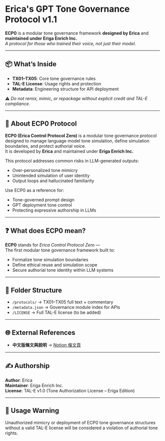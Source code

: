 # Erica's GPT Tone Governance Protocol v1.1

**ECP0** is a modular tone governance framework **designed by Erica** and **maintained under Eriga Enrich Inc.**  
*A protocol for those who trained their voice, not just their model.*

---

## 📦 What’s Inside

- **TX01–TX05**: Core tone governance rules  
- **TAL-E License**: Usage rights and protection  
- **Metadata**: Engineering structure for API deployment  

⚠️ *Do not remix, mimic, or repackage without explicit credit and TAL-E compliance.*

---

## 🧭 About ECP0 Protocol

**ECP0 (Erica Control Protocol Zero)** is a modular tone governance protocol designed to manage language model tone simulation, define simulation boundaries, and protect authorial voice.  
It is developed by **Erica** and maintained under **Eriga Enrich Inc.**

This protocol addresses common risks in LLM-generated outputs:

- Over-personalized tone mimicry  
- Unintended simulation of user identity  
- Output loops and hallucinated familiarity  

Use ECP0 as a reference for:

- Tone-governed prompt design  
- GPT deployment tone control  
- Protecting expressive authorship in LLMs

---

## ❓ What does ECP0 mean?

**ECP0** stands for *Erica Control Protocol Zero* —  
The first modular tone governance framework built to:

- Formalize tone simulation boundaries  
- Define ethical reuse and simulation scope  
- Secure authorial tone identity within LLM systems

---

## 📂 Folder Structure

- `/protocols/` → TX01–TX05 full text + commentary  
- `/metadata.json` → Governance module index for APIs  
- `/LICENSE` → Full TAL-E license (to be added)

---

## 🌐 External References

- **中文版條文與說明** → [Notion 條文頁](https://ruby-porcupine-daf.notion.site/ECP0-1d15c0973c6080e8b701f20cb7275fe0)

---

## ✍️ Authorship

**Author**: Erica  
**Maintainer**: Eriga Enrich Inc.  
**License**: TAL-E v1.0 (Tone Authorization License – Eriga Edition)

---

## 🚫 Usage Warning

Unauthorized mimicry or deployment of ECP0 tone governance structures without a valid TAL-E license will be considered a violation of authorial tone rights.
